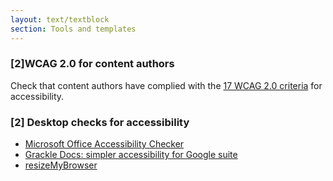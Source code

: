```yaml
---
layout: text/textblock
section: Tools and templates
---
```


### [2]WCAG 2.0 for content authors
Check that content authors have complied with the [17 WCAG 2.0 criteria](/content-guide/) for accessibility. 

### [2] Desktop checks for accessibility
- [Microsoft Office Accessibility Checker](https://support.office.com/en-us/article/Use-the-Accessibility-Checker-on-your-Windows-desktop-to-find-accessibility-issues-a16f6de0-2f39-4a2b-8bd8-5ad801426c7f)
- [Grackle Docs: simpler accessibility for Google suite](https://www.grackledocs.com/)
- [resizeMyBrowser](http://resizemybrowser.com/)
